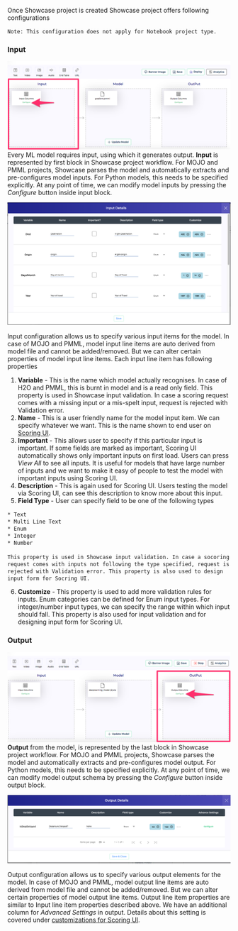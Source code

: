 Once Showcase project is created Showcase project offers following configurations

```
Note: This configuration does not apply for Notebook project type.
```

### Input
![](../../img/showcase_input.png)<br/>
Every ML model requires input, using which it generates output. **Input** is represented by first block in Showcase project workflow. For MOJO and PMML projects, Showcase parses the model and automatically extracts and pre-configures model inputs. For Python models, this needs to be specified explicitly. At any point of time, we can modify model inputs by pressing the *Configure* button inside input block.

![](../../img/showcase_input_items.png)<br/>

Input configuration allows us to specify various input items for the model. In case of MOJO and PMML, model input line items are auto derived from model file and cannot be added/removed. But we can alter certain properties of model input line items. Each input line item has following properties
  
  1. **Variable** - This is the name which model actually recognises. In case of H2O and PMML, this is burnt in model and is a read only field. This property is used in Showcase input validation. In case a scoring request comes with a missing input or a mis-spelt input, request is rejected with Validation error.
  2. **Name** - This is a user friendly name for the model input item. We can specify whatever we want. This is the name shown to end user on [Scoring UI](../scoremodels/scoringui/introduction.md).
  3. **Important** - This allows user to specify if this particular input is important. If some fields are marked as important, Scoring UI automatically shows only important inputs on first load. Users can press *View All* to see all inputs. It is useful for models that have large number of inputs and we want to make it easy of people to test the model with important inputs using Scoring UI.
  4. **Description** - This is again used for Scoring UI. Users testing the model via Scoring UI, can see this description to know more about this input.
  5. **Field Type** - User can specify field to be one of the following types

    * Text
    * Multi Line Text
    * Enum
    * Integer
    * Number

    This property is used in Showcase input validation. In case a socoring request comes with inputs not following the type specified, request is rejected with Validation error. This property is also used to design input form for Socring UI.

  6. **Customize** - This property is used to add more validation rules for inputs. Enum categories can be defined for Enum input types. For integer/number input types, we can specify the range within which input should fall. This property is also used for input validation and for designing input form for Scoring UI.

### Output
![](../../img/showcase_output.png)<br/>
**Output** from the model, is represented by the last block in Showcase project workflow. For MOJO and PMML projects, Showcase parses the model and automatically extracts and pre-configures model output. For Python models, this needs to be specified explicitly. At any point of time, we can modify model output schema by pressing the *Configure* button inside output block.

![](../../img/showcase_output_items.png)<br/>

Output configuration allows us to specify various output elements for the model. In case of MOJO and PMML, model output line items are auto derived from model file and cannot be added/removed. But we can alter certain properties of model output line items. Output line item properties are similar to Input line item properties described above. We have an additional column for *Advanced Settings* in output. Details about this setting is covered under [customizations for Scoring UI](../scoremodels/scoringui/customizations.md).


